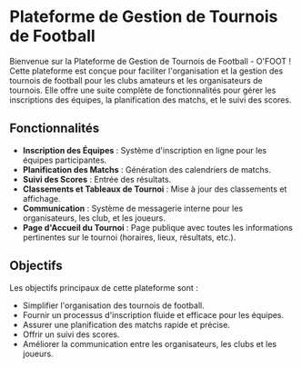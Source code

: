 
# Plateforme de Gestion de Tournois de Football

Bienvenue sur la Plateforme de Gestion de Tournois de Football - O'FOOT ! Cette plateforme est conçue pour faciliter l'organisation et la gestion des tournois de football pour les clubs amateurs et les organisateurs de tournois. Elle offre une suite complète de fonctionnalités pour gérer les inscriptions des équipes, la planification des matchs, et le suivi des scores.

## Fonctionnalités

- **Inscription des Équipes** : Système d'inscription en ligne pour les équipes participantes.
- **Planification des Matchs** : Génération des calendriers de matchs.
- **Suivi des Scores** : Entrée des résultats.
- **Classements et Tableaux de Tournoi** : Mise à jour des classements et affichage.
- **Communication** : Système de messagerie interne pour les organisateurs, les club, et les joueurs.
- **Page d'Accueil du Tournoi** : Page publique avec toutes les informations pertinentes sur le tournoi (horaires, lieux, résultats, etc.).


## Objectifs

Les objectifs principaux de cette plateforme sont :

- Simplifier l'organisation des tournois de football.
- Fournir un processus d'inscription fluide et efficace pour les équipes.
- Assurer une planification des matchs rapide et précise.
- Offrir un suivi des scores.
- Améliorer la communication entre les organisateurs, les clubs et les joueurs.
